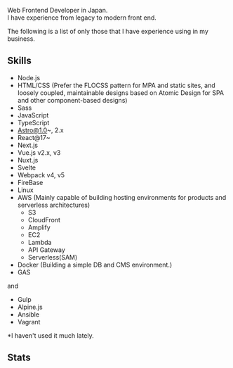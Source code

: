 Web Frontend Developer in Japan.  
I have experience from legacy to modern front end.

The following is a list of only those that I have experience using in my business.

## Skills

- Node.js
- HTML/CSS (Prefer the FLOCSS pattern for MPA and static sites, and loosely coupled, maintainable designs based on Atomic Design for SPA and other component-based designs)
- Sass
- JavaScript
- TypeScript
- Astro@1.0~, 2.x
- React@17~
- Next.js
- Vue.js v2.x, v3
- Nuxt.js
- Svelte
- Webpack v4, v5
- FireBase
- Linux
- AWS (Mainly capable of building hosting environments for products and serverless architectures)
  - S3
  - CloudFront
  - Amplify
  - EC2
  - Lambda
  - API Gateway
  - Serverless(SAM)
- Docker (Building a simple DB and CMS environment.)
- GAS

and

- Gulp
- Alpine.js
- Ansible
- Vagrant

*I haven't used it much lately.

## Stats

<a href="https://github.com/uuki/github-readme-stats">
  <img align="left" src="https://github-readme-stats.vercel.app/api?username=uuki&custom_title=uuki's%20GitHub%20Stats&count_private=true&show_icons=true&hide=contribs" alt="" />
</a>
